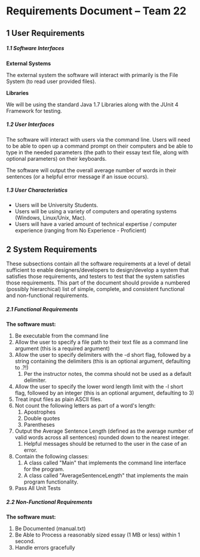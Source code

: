 # Requirements Document – Team 22

## 1 User Requirements

##### 1.1 Software Interfaces 

**External Systems**

The external system the software will interact with primarily is the File System (to read user provided files).

**Libraries**

We will be using the standard Java 1.7 Libraries along with the JUnit 4 Framework for testing.

##### 1.2 User Interfaces 

The software will interact with users via the command line. Users will need to be able to open up a command prompt on their computers and be able to type in the needed parameters (the path to their essay text file, along with optional parameters) on their keyboards.

The software will output the overall average number of words in their sentences (or a helpful error message if an issue occurs). 

##### 1.3 User Characteristics 

- Users will be University Students.
- Users will be using a variety of computers and operating systems (Windows, Linux/Unix, Mac).
- Users will have a varied amount of technical expertise / computer experience (ranging from No Experience - Proficient)

## 2 System Requirements 

These subsections contain all the software requirements at a level of detail sufficient to enable 
designers/developers to design/develop a system that satisfies those requirements, and testers to test 
that the system satisfies those requirements. This part of the document should provide a numbered 
(possibly hierarchical) list of simple, complete, and consistent functional and non-functional 
requirements. 

##### 2.1 Functional Requirements 

**The software must:**

1. Be executable from the command line
2. Allow the user to specify a file path to their text file as a command line argument (this is a required argument)
3. Allow the user to specify delimiters with the -d short flag, followed by a string containing the delimiters (this is an optional argument, defaulting to .?!)
   1. Per the instructor notes, the comma should not be used as a default delimiter.	
4. Allow the user to specify the lower word length limit with the -l short flag, followed by an integer (this is an optional argument, defaulting to 3)
5. Treat input files as plain ASCII files.
6. Not count the following letters as part of a word's length:
   1. Apostrophes 
   2. Double quotes 
   3. Parentheses 
7. Output the Average Sentence Length (defined as the average number of valid words across all sentences) rounded down to the nearest integer.
   1. Helpful messages should be returned to the user in the case of an error.
8. Contain the following classes:
   1. A class called "Main" that implements the command line interface for the program.
   2. A class called "AverageSentenceLength" that implements the main program functionality.
9. Pass All Unit Tests
	
##### 2.2 Non-Functional Requirements 
 
 **The software must:**
 1. Be Documented (manual.txt)
 2. Be Able to Process a reasonably sized essay (1 MB or less) within 1 second.
 3. Handle errors gracefully